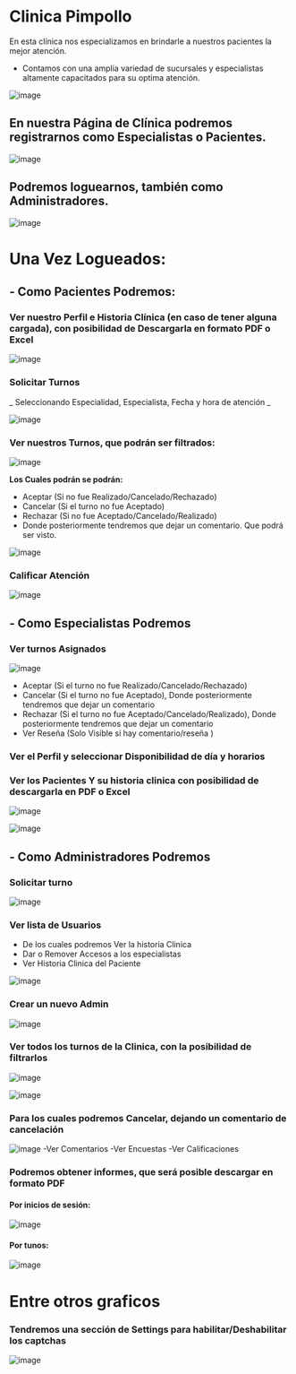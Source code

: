 # Clinica Pimpollo
En esta clínica nos especializamos en brindarle a nuestros pacientes la mejor atención.

- Contamos con una amplia variedad de sucursales y especialistas altamente capacitados para su optima atención.

![image](https://user-images.githubusercontent.com/49451166/145460608-eb09c73e-2aa2-477a-8278-6a8292dd9a7a.png)

## En nuestra Página de Clínica podremos registrarnos como Especialistas o Pacientes.

![image](https://user-images.githubusercontent.com/49451166/145460642-0783ab68-7163-4883-9e4d-031fafac2aae.png)

## Podremos loguearnos, también como Administradores.

![image](https://user-images.githubusercontent.com/49451166/145460696-df5a6e6e-f8ef-470c-a2ed-05e5eda52c7f.png)


# Una Vez Logueados:

## - Como Pacientes Podremos:

### Ver nuestro Perfil e Historia Clínica (en caso de tener alguna cargada), con posibilidad de Descargarla en formato PDF o Excel

![image](https://user-images.githubusercontent.com/49451166/145460792-b8cabf92-1090-4ba2-9c7e-94cf6ff9fab5.png)

### Solicitar Turnos
_	Seleccionando Especialidad, Especialista, Fecha y hora de atención _


![image](https://user-images.githubusercontent.com/49451166/145460878-90499ff8-cad8-4c3d-81a4-2412fda750b4.png)


### Ver nuestros Turnos, que podrán ser filtrados:

![image](https://user-images.githubusercontent.com/49451166/145460937-2b479bae-3606-420c-8708-5fcab87f9ebf.png)


**Los Cuales podrán se podrán:**
- Aceptar (Si no fue Realizado/Cancelado/Rechazado)
- Cancelar (Si el turno no fue Aceptado)
- Rechazar (Si no fue Aceptado/Cancelado/Realizado)
- Donde posteriormente tendremos que dejar un comentario. Que podrá ser visto.

![image](https://user-images.githubusercontent.com/49451166/145461135-0c2490e9-718b-43fa-8180-792986b6f841.png)


### Calificar Atención
![image](https://user-images.githubusercontent.com/49451166/145461196-51ebc387-8a11-44a3-8d32-59d8d20676b4.png)

## - Como Especialistas Podremos

### 	Ver turnos Asignados
![image](https://user-images.githubusercontent.com/49451166/145461314-d167771b-5234-4cd8-945b-38af833ed660.png)

- Aceptar (Si el turno no fue Realizado/Cancelado/Rechazado)
- Cancelar (Si el turno no fue Aceptado), Donde posteriormente tendremos que dejar un comentario
- Rechazar (Si el turno no fue Aceptado/Cancelado/Realizado), Donde posteriormente tendremos que dejar un comentario
- Ver Reseña (Solo Visible si hay comentario/reseña )


### Ver el Perfil y seleccionar Disponibilidad de día y horarios
### Ver los Pacientes Y su historia clinica con posibilidad de descargarla en PDF o Excel

![image](https://user-images.githubusercontent.com/49451166/145461515-8cd4cb0f-d906-41bc-8dd7-f1a7b5b0f91d.png)

![image](https://user-images.githubusercontent.com/49451166/145461540-e26132da-3f82-4a05-a722-4f183cb87837.png)

## - Como Administradores Podremos

### Solicitar turno

![image](https://user-images.githubusercontent.com/49451166/145461617-40ff354b-37b1-4856-a350-079867903502.png)

### Ver lista de Usuarios

- De los cuales podremos Ver la historia Clinica
- Dar o Remover Accesos a los especialistas
- Ver Historia Clinica del Paciente

![image](https://user-images.githubusercontent.com/49451166/145461800-59b44bc5-cda6-45ef-a9bd-42f3011d2f6f.png)


### Crear un nuevo Admin
![image](https://user-images.githubusercontent.com/49451166/145461852-a1732df3-44d4-4958-9427-d7ad59c97b1a.png)

### Ver todos los turnos de la Clinica, con la posibilidad de filtrarlos

![image](https://user-images.githubusercontent.com/49451166/145461910-4a1b1a1b-ac7f-4166-9221-0a03245dfee7.png)

![image](https://user-images.githubusercontent.com/49451166/145461962-b41da43a-56cb-4c8b-a751-fdc0e7ad60ca.png)

### Para los cuales podremos Cancelar, dejando un comentario de cancelación

![image](https://user-images.githubusercontent.com/49451166/145462080-c4712480-05ac-4b72-829b-0903883ce882.png)
-Ver Comentarios
-Ver Encuestas
-Ver Calificaciones

### Podremos obtener informes, que será posible descargar en formato PDF

#### Por inicios de sesión:
![image](https://user-images.githubusercontent.com/49451166/145462224-30a0cf60-e197-4f03-8e16-ecdde300f304.png)

#### Por tunos:
![image](https://user-images.githubusercontent.com/49451166/145462271-8adcb7db-ba45-4a3e-bcd6-2f561b763134.png)

# Entre otros graficos

### Tendremos una sección de Settings para habilitar/Deshabilitar los captchas
![image](https://user-images.githubusercontent.com/49451166/145462352-679cd05e-7d78-45b7-bdf7-7364d0050d86.png)

